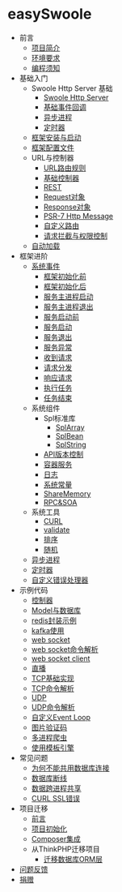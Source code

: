 # easySwoole

* 前言
    * [项目简介](README.md)
    * [环境要求](QianYan/environment.md)
    * [编程须知](QianYan/instruction.md)
* 基础入门
    * Swoole Http Server 基础
        * [Swoole Http Server](Base/Swoole/server.md)
        * [基础事件回调](Base/Swoole/event.md)
        * [异步进程](Base/Swoole/task.md)
        * [定时器](Base/Swoole/tick.md)
    * [框架安装与启动](Base/install.md)    
    * [框架配置文件](Base/config.md)
    * URL与控制器
        * [URL路由规则](Base/Controller/url.md)
        * [基础控制器](Base/Controller/controller.md)
        * [REST](Base/Controller/rest.md)
        * [Request对象](Base/Controller/request.md)
        * [Response对象](Base/Controller/response.md)
        * [PSR-7 Http Message](Base/Controller/psr-7.md)
        * [自定义路由](Base/Controller/router.md)
        * [请求拦截与权限控制](Base/Controller/auth.md)
    * [自动加载](Base/loader.md)    
* 框架进阶
    * [系统事件](Advance/Event/event.md)
        * [框架初始化前](Advance/Event/frameInitialize.md)
        * [框架初始化后](Advance/Event/frameInitialized.md)
        * [服务主进程启动](Advance/Event/onStart.md)
        * [服务主进程退出](Advance/Event/onShutdown.md)
        * [服务启动前](Advance/Event/beforeWorkerStart.md)
        * [服务启动](Advance/Event/onWorkerStart.md)
        * [服务退出](Advance/Event/onWorkerStop.md)
        * [服务异常](Advance/Event/onWorkerError.md)
        * [收到请求](Advance/Event/onRequest.md)
        * [请求分发](Advance/Event/onDispatcher.md)
        * [响应请求](Advance/Event/onResponse.md)
        * [执行任务](Advance/Event/onTask.md)
        * [任务结束](Advance/Event/onFinish.md)
    * 系统组件
        * Spl标准库
            * [SplArray](Advance/Component/Spl/splArray.md)
            * [SplBean](Advance/Component/Spl/splBean.md)
            * [SplString](Advance/Component/Spl/splString.md)
        * [API版本控制](Advance/Component/version.md)
        * [容器服务](Advance/Component/di.md)
        * [日志](Advance/Component/log.md)
        * [系统常量](Advance/Component/const.md)
        * [ShareMemory](Advance/Component/shareMemory.md)
        * [RPC&SOA](Advance/Component/rpc.md)
    * 系统工具
        * [CURL](Advance/Utility/curl.md)
        * [validate](Advance/Utility/validate.md)
        * [排序](Advance/Utility/sort.md)
        * [随机](Advance/Utility/random.md)
    * [异步进程](Advance/task.md)
    * [定时器](Advance/time.md)
    * [自定义错误处理器](Advance/errorHandler.md)
* 示例代码
    * [控制器](Example/controller.md)
    * [Model与数据库](Example/db.md)
    * [redis封装示例](Example/redis.md)
    * [kafka使用](Example/kafka.md)
    * [web socket](Example/web_socket.md)   
    * [web socket命令解析](Example/web_sock_command.md)   
    * [web socket client](Example/web_socket_client.md)
    * [直播](Example/live.md)
    * [TCP基础实现](Example/tcp.md)
    * [TCP命令解析](Example/tcp_command.md)
    * [UDP](Example/udp.md)
    * [UDP命令解析](Example/udpCommand.md)
    * [自定义Event Loop](Example/event_loop.md)
    * [图片验证码](Example/verifyCode.md)
    * [多进程爬虫](Example/spider.md)
    * [使用模板引擎](Example/smarty.md)
* 常见问题
    * [为何不能共用数据库连接](Problem/shareConnect.md)
    * [数据库断线](Problem/mysql_disconnect.md)
    * [数据跨进程共享](Problem/share_data.md)
    * [CURL SSL错误](Problem/curl_ssl.md)    
* 项目迁移
    * [前言](Transfer/introduction.md)
    * [项目初始化](Transfer/Initialization.md)
    * [Composer集成](Transfer/composer.md)
    * 从ThinkPHP迁移项目
        * [迁移数据库ORM层](Transfer/ThinkPHP/orm.md)
* [问题反馈](feedBack.md) 
* [捐赠](donate.md)
    
